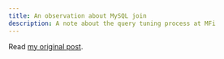 ```yaml
---
title: An observation about MySQL join
description: A note about the query tuning process at MFi
---
```


Read [my original post](https://mfi.engineering/an-observation-about-mysql-join-and-why-complex-typeorm-relation-query-can-hit-your-app-performance-f2753ff74d08).
